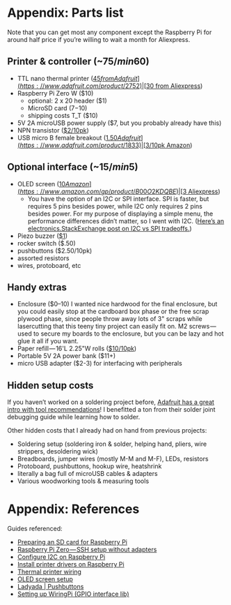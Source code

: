 # Appendix: Parts list

Note that you can get most any component except the Raspberry Pi for around half price if you’re willing to wait a month for Aliexpress.

## Printer & controller (~$75 / min $60)
+ TTL nano thermal printer ([$45 from Adafruit](https://www.adafruit.com/product/2752) | [$30 from Aliexpress](https://www.aliexpress.com/item/Thermal-Printer-Series-supports-RS232-TTL/1325607965.html))
+ Raspberry Pi Zero W ($10)
    + optional: 2 x 20 header ($1)
    + MicroSD card ($7-$10)
    + shipping costs T_T ($10)
+ 5V 2A microUSB power supply ($7, but you probably already have this)
+ NPN transistor ([$2/10pk](https://www.adafruit.com/product/756))
+ USB micro B female breakout ([$1.50 Adafruit](https://www.adafruit.com/product/1833) | [$3/10pk Amazon](https://www.amazon.com/gp/product/B0183KF7TM))

## Optional interface (~$15 / min $5)
+ OLED screen ([$10 Amazon](https://www.amazon.com/gp/product/B00O2KDQBE) | [$3 Aliexpress](https://www.aliexpress.com/item/0-96-inch-IIC-Serial-White-OLED-Display-Module-128X64-I2C-SSD1306-12864-LCD-Screen-Board/32780054633.html))
    + You have the option of an I2C or SPI interface. SPI is faster, but requires 5 pins besides power, while I2C only requires 2 pins besides power. For my purpose of displaying a simple menu, the performance differences didn’t matter, so I went  with I2C. ([Here’s an electronics.StackExchange post on I2C vs SPI tradeoffs.](https://electronics.stackexchange.com/questions/29037/tradeoffs-when-considering-spi-or-i2c))
+ Piezo buzzer ([$1](https://www.adafruit.com/product/1740))
+ rocker switch ($.50)
+ pushbuttons ($2.50/10pk)
+ assorted resistors
+ wires, protoboard, etc

## Handy extras
+ Enclosure ($0–10)
    I wanted nice hardwood for the final enclosure, but you could easily stop at the cardboard box phase or the free scrap plywood phase, since people throw away lots of 3" scraps while lasercutting that this teeny tiny project can easily fit on.
M2 screws — used to secure my boards to the enclosure, but you can be lazy and hot glue it all if you want.
+ Paper refill — 16'L 2.25"W rolls ([$10/10pk](https://www.amazon.com/dp/B01N7RMC70/))
+ Portable 5V 2A power bank ($11+)
+ micro USB adapter ($2-3) for interfacing with peripherals

## Hidden setup costs
If you haven’t worked on a soldering project before, [Adafruit has a great intro with tool recommendations](https://learn.adafruit.com/adafruit-guide-excellent-soldering/tools)! I benefitted a ton from their solder joint debugging guide while learning how to solder.

Other hidden costs that I already had on hand from previous projects:
+ Soldering setup (soldering iron & solder, helping hand, pliers, wire strippers, desoldering wick)
+ Breadboards, jumper wires (mostly M-M and M-F), LEDs, resistors
+ Protoboard, pushbuttons, hookup wire, heatshrink
+ literally a bag full of microUSB cables & adapters
+ Various woodworking tools & measuring tools



# Appendix: References
Guides referenced:
+ [Preparing an SD card for Raspberry Pi](https://learn.adafruit.com/adafruit-raspberry-pi-lesson-1-preparing-and-sd-card-for-your-raspberry-pi/overview)
+ [Raspberry Pi Zero — SSH setup without adapters](https://davidmaitland.me/2015/12/raspberry-pi-zero-headless-setup/)
+ [Configure I2C on Raspberry Pi](https://learn.adafruit.com/adafruits-raspberry-pi-lesson-4-gpio-setup/configuring-i2c)
+ [Install printer drivers on Raspberry Pi](https://learn.adafruit.com/instant-camera-using-raspberry-pi-and-thermal-printer/system-setup#install-software)
+ [Thermal printer wiring](https://learn.adafruit.com/instant-camera-using-raspberry-pi-and-thermal-printer/connections#printer)
+ [OLED screen setup](https://learn.adafruit.com/adafruit-128x64-oled-bonnet-for-raspberry-pi/usage?view=all#usage)
+ [Ladyada | Pushbuttons](http://www.ladyada.net/learn/arduino/lesson5.html)
+ [Setting up WiringPi (GPIO interface lib)](http://wiringpi.com/download-and-install/)
